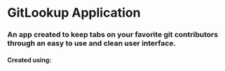 # GitLookup Application

### An app created to keep tabs on your favorite git contributors through an easy to use and clean user interface.

#### Created using:

